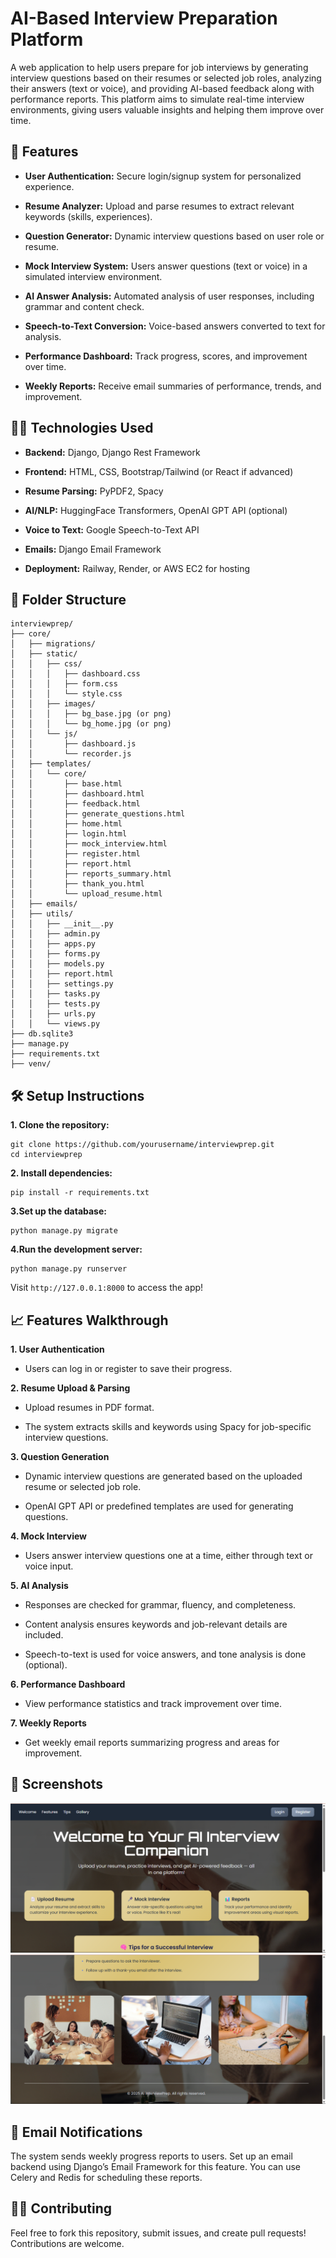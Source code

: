 
# AI-Based Interview Preparation Platform

A web application to help users prepare for job interviews by generating interview questions based on their resumes or selected job roles, analyzing their answers (text or voice), and providing AI-based feedback along with performance reports. This platform aims to simulate real-time interview environments, giving users valuable insights and helping them improve over time.

## 🚀 Features

- **User Authentication:** Secure login/signup system for personalized experience.

- **Resume Analyzer:** Upload and parse resumes to extract relevant keywords (skills, experiences).

- **Question Generator:** Dynamic interview questions based on user role or resume.

- **Mock Interview System:** Users answer questions (text or voice) in a simulated interview environment.

- **AI Answer Analysis:** Automated analysis of user responses, including grammar and content check.

- **Speech-to-Text Conversion:** Voice-based answers converted to text for analysis.

- **Performance Dashboard:** Track progress, scores, and improvement over time.

- **Weekly Reports:** Receive email summaries of performance, trends, and improvement.




## 🧑‍💻 Technologies Used

- **Backend:** Django, Django Rest Framework

- **Frontend:** HTML, CSS, Bootstrap/Tailwind (or React if advanced)

- **Resume Parsing:** PyPDF2, Spacy

- **AI/NLP:** HuggingFace Transformers, OpenAI GPT API (optional)

- **Voice to Text:** Google Speech-to-Text API

- **Emails:** Django Email Framework

- **Deployment:** Railway, Render, or AWS EC2 for hosting
## 📂 Folder Structure

```
interviewprep/
├── core/
│   ├── migrations/
│   ├── static/
│   │   ├── css/
│   │   │   ├── dashboard.css
│   │   │   ├── form.css
│   │   │   └── style.css
│   │   ├── images/
│   │   │   ├── bg_base.jpg (or png)
│   │   │   └── bg_home.jpg (or png)
│   │   └── js/
│   │       ├── dashboard.js
│   │       └── recorder.js
│   ├── templates/
│   │   └── core/
│   │       ├── base.html
│   │       ├── dashboard.html
│   │       ├── feedback.html
│   │       ├── generate_questions.html
│   │       ├── home.html
│   │       ├── login.html
│   │       ├── mock_interview.html
│   │       ├── register.html
│   │       ├── report.html
│   │       ├── reports_summary.html
│   │       ├── thank_you.html
│   │       └── upload_resume.html
│   ├── emails/
│   ├── utils/
│   │   ├── __init__.py
│   │   ├── admin.py
│   │   ├── apps.py
│   │   ├── forms.py
│   │   ├── models.py
│   │   ├── report.html
│   │   ├── settings.py
│   │   ├── tasks.py
│   │   ├── tests.py
│   │   ├── urls.py
│   │   └── views.py
├── db.sqlite3
├── manage.py
├── requirements.txt
├── venv/

```
## 🛠️ Setup Instructions

**1. Clone the repository:**
```
git clone https://github.com/yourusername/interviewprep.git
cd interviewprep
```
**2. Install dependencies:**
```
pip install -r requirements.txt
```
**3.Set up the database:**
``` 
python manage.py migrate
```
**4.Run the development server:**
```
python manage.py runserver
```
Visit `http://127.0.0.1:8000` to access the app!
## 📈 Features Walkthrough
**1. User Authentication**
- Users can log in or register to save their progress.

**2. Resume Upload & Parsing**
- Upload resumes in PDF format.

- The system extracts skills and keywords using Spacy for job-specific interview questions.

**3. Question Generation**
- Dynamic interview questions are generated based on the uploaded resume or selected job role.

- OpenAI GPT API or predefined templates are used for generating questions.

**4. Mock Interview**
- Users answer interview questions one at a time, either through text or voice input.

**5. AI Analysis**
- Responses are checked for grammar, fluency, and completeness.

- Content analysis ensures keywords and job-relevant details are included.

- Speech-to-text is used for voice answers, and tone analysis is done (optional).

**6. Performance Dashboard**
- View performance statistics and track improvement over time.

**7. Weekly Reports**
- Get weekly email reports summarizing progress and areas for improvement.


## 📸 Screenshots

![Screenshot 2025-04-30 101816](https://github.com/aary20/interviewprep/blob/main/Screenshot%202025-04-30%20101816.png)
![Screenshot 2025-04-30 101833](https://github.com/aary20/interviewprep/blob/main/Screenshot%202025-04-30%20101833.png)

## 📨 Email Notifications

The system sends weekly progress reports to users. Set up an email backend using Django’s Email Framework for this feature. You can use Celery and Redis for scheduling these reports.
## 👨‍💻 Contributing

Feel free to fork this repository, submit issues, and create pull requests! Contributions are welcome.


